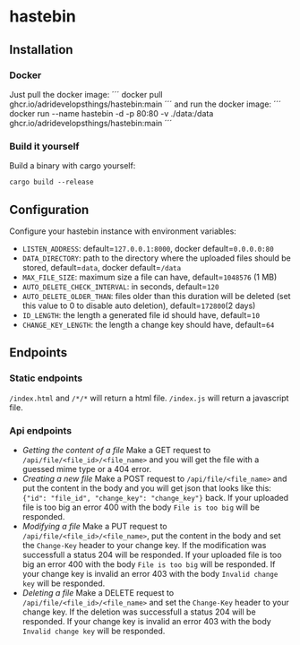 # hastebin

## Installation
### Docker
Just pull the docker image:
´´´
docker pull ghcr.io/adridevelopsthings/hastebin:main
´´´
and run the docker image:
´´´
docker run --name hastebin -d -p 80:80 -v ./data:/data ghcr.io/adridevelopsthings/hastebin:main
´´´

### Build it yourself
Build a binary with cargo yourself:
```
cargo build --release
```

## Configuration
Configure your hastebin instance with environment variables:
- `LISTEN_ADDRESS`: default=`127.0.0.1:8000`, docker default=`0.0.0.0:80`
- `DATA_DIRECTORY`: path to the directory where the uploaded files should be stored, default=`data`, docker default=`/data`
- `MAX_FILE_SIZE`: maximum size a file can have, default=`1048576` (1 MB)
- `AUTO_DELETE_CHECK_INTERVAL`: in seconds, default=`120`
- `AUTO_DELETE_OLDER_THAN`: files older than this duration will be deleted (set this value to 0 to disable auto deletion), default=`172800`(2 days)
- `ID_LENGTH`: the length a generated file id should have, default=`10`
- `CHANGE_KEY_LENGTH`: the length a change key should have, default=`64`

## Endpoints

### Static endpoints
`/index.html` and `/*/*` will return a html file. `/index.js` will return a javascript file.

### Api endpoints
- *Getting the content of a file* Make a GET request to `/api/file/<file_id>/<file_name>` and you will get the file with a guessed mime type or a 404 error.
- *Creating a new file* Make a POST request to `/api/file/<file_name>` and put the content in the body and you will get json that looks like this: `{"id": "file_id", "change_key": "change_key"}` back. If your uploaded file is too big an error 400 with the body `File is too big` will be responded.
- *Modifying a file* Make a PUT request to `/api/file/<file_id>/<file_name>`, put the content in the body and set the `Change-Key` header to your change key. If the modification was successfull a status 204 will be responded. If your uploaded file is too big an error 400 with the body `File is too big` will be responded. If your change key is invalid an error 403 with the body `Invalid change key` will be responded.
- *Deleting a file* Make a DELETE request to `/api/file/<file_id>/<file_name>` and set the `Change-Key` header to your change key. If the deletion was successfull a status 204 will be responded. If your change key is invalid an error 403 with the body `Invalid change key` will be responded.
